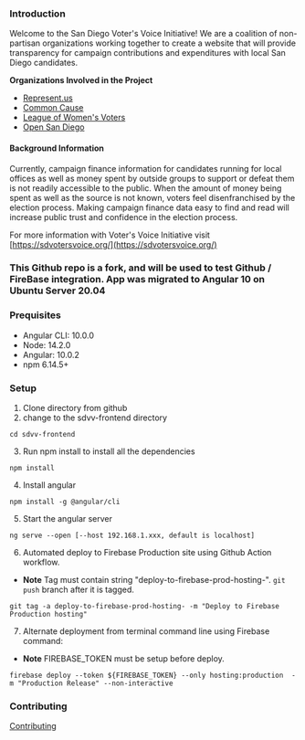 <!--
Template for contributing guide for all projects
-->

### Introduction

Welcome to the San Diego Voter's Voice Initiative! We are a coalition of non-partisan organizations working together to create a website that will provide transparency for campaign contributions and expenditures with local San Diego candidates.

**Organizations Involved in the Project**

* [Represent.us](https://represent.us/)
* [Common Cause](https://www.commoncause.org/)
* [League of Women's Voters](https://www.lwv.org/)
* [Open San Diego](https://opensandiego.org/)

#### Background Information

Currently, campaign finance information for candidates running for local offices as well as money spent by outside groups to support or defeat them is not readily accessible to the public.  When the amount of money being spent as well as the source is not known, voters feel disenfranchised by the election process.  Making campaign finance data easy to find and read will increase public trust and confidence in the election process.

For more information with Voter's Voice Initiative visit [https://sdvotersvoice.org/](https://sdvotersvoice.org/)

### This Github repo is a fork, and will be used to test Github / FireBase integration.  App was migrated to Angular 10 on Ubuntu Server 20.04

### Prequisites
* Angular CLI: 10.0.0
* Node: 14.2.0
* Angular: 10.0.2
* npm 6.14.5+

### Setup
1. Clone directory from github
2. change to the sdvv-frontend directory
```
cd sdvv-frontend
```
3. Run npm install to install all the dependencies 
```
npm install
```
4. Install angular
```
npm install -g @angular/cli
```
5. Start the angular server
```
ng serve --open [--host 192.168.1.xxx, default is localhost]
```
6. Automated deploy to Firebase Production site using Github Action workflow.
-   **Note** Tag must contain string "deploy-to-firebase-prod-hosting-".  `git push` branch after it is tagged.
```
git tag -a deploy-to-firebase-prod-hosting- -m "Deploy to Firebase Production hosting"
```
7. Alternate deployment from terminal command line using Firebase command:
-   **Note** FIREBASE_TOKEN must be setup before deploy.
```
firebase deploy --token ${FIREBASE_TOKEN} --only hosting:production  -m "Production Release" --non-interactive
```
### Contributing

[Contributing](https://github.com/opensandiego/sdvv-frontend/blob/master/CONTRIBUTING.md)
